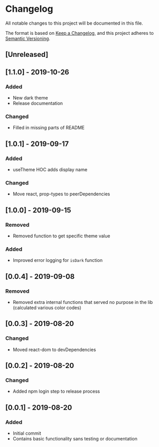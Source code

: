 # Changelog

All notable changes to this project will be documented in this file.

The format is based on [Keep a Changelog](https://keepachangelog.com/en/1.0.0/),
and this project adheres to [Semantic Versioning](https://semver.org/spec/v2.0.0.html).

## [Unreleased]

## [1.1.0] - 2019-10-26 

### Added

- New dark theme
- Release documentation

### Changed

- Filled in missing parts of README

## [1.0.1] - 2019-09-17

### Added

- useTheme HOC adds display name

### Changed

- Move react, prop-types to peerDependencies

## [1.0.0] - 2019-09-15

### Removed

- Removed function to get specific theme value

### Added

- Improved error logging for `isDark` function

## [0.0.4] - 2019-09-08

### Removed

- Removed extra internal functions that served no purpose in the lib (calculated various color codes)

## [0.0.3] - 2019-08-20

### Changed

- Moved react-dom to devDependencies

## [0.0.2] - 2019-08-20

### Changed

- Added npm login step to release process

## [0.0.1] - 2019-08-20

### Added

- Initial commit
- Contains basic functionality sans testing or documentation

